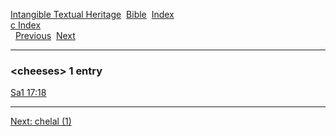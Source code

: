 [Intangible Textual Heritage](../../index)  [Bible](../index) 
[Index](index)   
[c Index](_c_)  
  [Previous](c02090)  [Next](c02092) 

------------------------------------------------------------------------

### &lt;cheeses&gt; 1 entry

[Sa1 17:18](../kjv/sa1017.htm#018)  

------------------------------------------------------------------------

[Next: chelal (1)](c02092)
